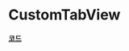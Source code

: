 # CustomTabView

**[코드](https://github.com/dev-wimes/ScratchPad-SwiftUI/blob/a8cd10b7c3c775419a54d61d5cb6362dfbb0ba24/ScratchPad-SwiftUI/ScratchPad-SwiftUI/Preview/WMTabPreview.swift)**